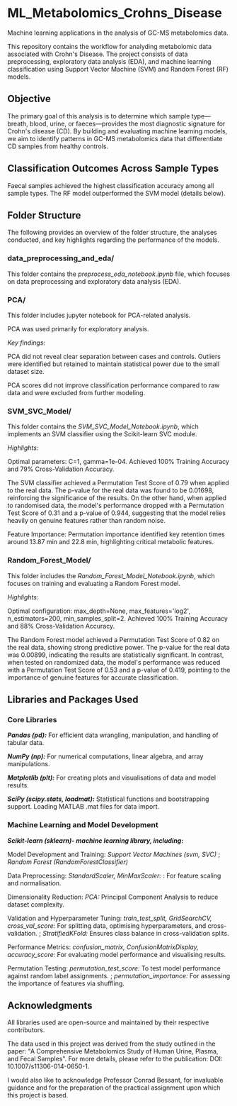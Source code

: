 # ML_Metabolomics_Crohns_Disease
Machine learning applications in the analysis of GC-MS metabolomics data.

This repository contains the workflow for analyding metabolomic data associated with Crohn's Disease. The project consists of data preprocessing, exploratory data analysis (EDA), and machine learning classification using Support Vector Machine (SVM) and Random Forest (RF) models.

## Objective
The primary goal of this analysis is to determine which sample type—breath, blood, urine, or faeces—provides the most diagnostic signature for Crohn's disease (CD). By building and evaluating machine learning models, we aim to identify patterns in GC-MS metabolomics data that differentiate CD samples from healthy controls.

## Classification Outcomes Across Sample Types

Faecal samples achieved the highest classification accuracy among all sample types.
The RF model outperformed the SVM model (details below).

## Folder Structure

The following provides an overview of the folder structure, the analyses conducted, and key highlights regarding the performance of the models.

### data_preprocessing_and_eda/
This folder contains the *preprocess_eda_notebook.ipynb* file, which focuses on data preprocessing and exploratory data analysis (EDA). 

### PCA/
This folder includes jupyter notebook for PCA-related analysis. 

PCA was used primarily for exploratory analysis.

*Key findings:*

PCA did not reveal clear separation between cases and controls. Outliers were identified but retained to maintain statistical power due to the small dataset size.

PCA scores did not improve classification performance compared to raw data and were excluded from further modeling.

### SVM_SVC_Model/
This folder contains the *SVM_SVC_Model_Notebook.ipynb*, which implements an SVM classifier using the Scikit-learn SVC module.

*Highlights:*

Optimal parameters: C=1, gamma=1e-04. Achieved 100% Training Accuracy and 79% Cross-Validation Accuracy.

The SVM classifier achieved a Permutation Test Score of 0.79 when applied to the real data. The p-value for the real data was found to be 0.01698, reinforcing the significance of the results. On the other hand, when applied to randomised data, the model's performance dropped with a Permutation Test Score of 0.31 and a p-value of 0.944, suggesting that the model relies heavily on genuine features rather than random noise.

Feature Importance:
Permutation importance identified key retention times around 13.87 min and 22.8 min, highlighting critical metabolic features.

### Random_Forest_Model/
This folder includes the *Random_Forest_Model_Notebook.ipynb*, which focuses on training and evaluating a Random Forest model.

*Highlights:*

Optimal configuration: max_depth=None, max_features='log2', n_estimators=200, min_samples_split=2. Achieved 100% Training Accuracy and 88% Cross-Validation Accuracy.

The Random Forest model achieved a Permutation Test Score of 0.82 on the real data, showing strong predictive power. The p-value for the real data was 0.00899, indicating the results are statistically significant. In contrast, when tested on randomized data, the model's performance was reduced with a Permutation Test Score of 0.53 and a p-value of 0.419, pointing to the importance of genuine features for accurate classification.

## Libraries and Packages Used

### Core Libraries

***Pandas (pd):*** For efficient data wrangling, manipulation, and handling of tabular data.

***NumPy (np):*** For numerical computations, linear algebra, and array manipulations.

***Matplotlib (plt):*** For creating plots and visualisations of data and model results.

***SciPy (scipy.stats, loadmat):*** 
Statistical functions and bootstrapping support.
Loading MATLAB .mat files for data import.


### Machine Learning and Model Development

***Scikit-learn (sklearn)- machine learning library, including:***

Model Development and Training:
*Support Vector Machines (svm, SVC)*
; *Random Forest (RandomForestClassifier)*

Data Preprocessing: 
*StandardScaler, MinMaxScaler:* : For feature scaling and normalisation.

Dimensionality Reduction: 
*PCA:* Principal Component Analysis to reduce dataset complexity.

Validation and Hyperparameter Tuning:
*train_test_split, GridSearchCV, cross_val_score:* For splitting data, optimising hyperparameters, and cross-validation.
; *StratifiedKFold:* Ensures class balance in cross-validation splits.

Performance Metrics:
*confusion_matrix, ConfusionMatrixDisplay, accuracy_score:* For evaluating model performance and visualising results.

Permutation Testing:
*permutation_test_score:* To test model performance against random label assignments.
; *permutation_importance:* For assessing the importance of features via shuffling.

## Acknowledgments

All libraries used are open-source and maintained by their respective contributors.

The data used in this project was derived from the study outlined in the paper: "A Comprehensive Metabolomics Study of Human Urine, Plasma, and Fecal Samples". For more details, please refer to the publication: DOI: 10.1007/s11306-014-0650-1.

I would also like to acknowledge Professor Conrad Bessant, for invaluable guidance and for the preparation of the practical assignment upon which this project is based.
